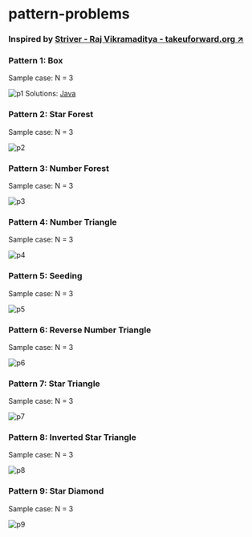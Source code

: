 # pattern-problems
### Inspired by [Striver - Raj Vikramaditya - takeuforward.org ↗️](https://takeuforward.org/)

### Pattern 1: Box
Sample case: N = 3

![p1](https://takeuforward.org/wp-content/uploads/2022/08/P1.png)
Solutions: [Java]()

### Pattern 2: Star Forest
Sample case: N = 3

![p2](https://takeuforward.org/wp-content/uploads/2022/08/P2.png)

### Pattern 3: Number Forest
Sample case: N = 3

![p3](https://takeuforward.org/wp-content/uploads/2022/08/P3.png)

### Pattern 4: Number Triangle
Sample case: N = 3

![p4](https://takeuforward.org/wp-content/uploads/2022/08/P4.png)

### Pattern 5: Seeding
Sample case: N = 3

![p5](https://takeuforward.org/wp-content/uploads/2022/08/P5.png)

### Pattern 6: Reverse Number Triangle
Sample case: N = 3

![p6](https://takeuforward.org/wp-content/uploads/2022/08/P6.png)

### Pattern 7: Star Triangle
Sample case: N = 3

![p7](https://takeuforward.org/wp-content/uploads/2022/08/P7.png)

### Pattern 8: Inverted Star Triangle
Sample case: N = 3

![p8](https://takeuforward.org/wp-content/uploads/2022/08/P8.png)

### Pattern 9: Star Diamond
Sample case: N = 3

![p9](https://takeuforward.org/wp-content/uploads/2022/08/P9.png)
